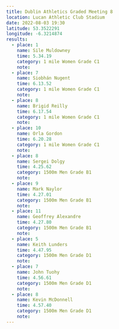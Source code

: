 ```yaml
---
title: Dublin Athletics Graded Meeting 8
location: Lucan Athletic Club Stadium  
date: 2022-08-03 19:30
latitude: 53.3522291
longitude: -6.3214874
results:
  - place: 1
    name: Sile Muldowney
    time: 5.34.19
    category: 1 mile Women Grade C1
    note:
  - place: 7
    name: Siobhán Nugent
    time: 6.13.52
    category: 1 mile Women Grade C1
    note:
  - place: 8
    name: Brigid Reilly
    time: 6.17.54
    category: 1 mile Women Grade C1
    note:
  - place: 10
    name: Orla Gordon
    time: 6.20.28
    category: 1 mile Women Grade C1
    note:
  - place: 8
    name: Sergei Dolgy
    time: 4.25.62
    category: 1500m Men Grade B1
    note:
  - place: 9
    name: Mark Naylor
    time: 4.27.01
    category: 1500m Men Grade B1
    note:
  - place: 11
    name: Geoffrey Alexandre
    time: 4.27.80
    category: 1500m Men Grade B1
    note:
  - place: 5
    name: Keith Lunders
    time: 4.47.95
    category: 1500m Men Grade D1
    note:
  - place: 7
    name: John Tuohy
    time: 4.56.61
    category: 1500m Men Grade D1
    note:
  - place: 8
    name: Kevin McDonnell
    time: 4.57.40
    category: 1500m Men Grade D1
    note:
---
```

